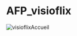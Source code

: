 # AFP_visioflix


![visioflixAccueil](https://github.com/NeyyTe/AFP_visioflix/assets/105863283/ae854415-0388-4a89-b6bc-d9066fab2d08 )
